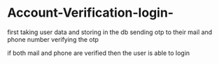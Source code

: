 # Account-Verification-login-

first taking user data and storing in the db
sending otp to their mail and phone number
verifying the otp 

if both mail and phone are verified then the user is able to login
